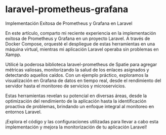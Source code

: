 # laravel-prometheus-grafana
Implementación Exitosa de Prometheus y Grafana en Laravel

En este artículo, comparto mi reciente experiencia en la implementación exitosa de Prometheus y Grafana en un proyecto Laravel. A través de Docker Compose, orquesté el despliegue de estas herramientas en una máquina virtual, mientras mi aplicación Laravel operaba sin problemas en Xampp.

Utilicé la poderosa biblioteca laravel-prometheus de Spatie para agregar métricas valiosas, monitorizando la salud de los enlaces asignados y detectando aquellos caídos. Con un ejemplo práctico, exploramos la visualización en Grafana de datos en tiempo real, desde el rendimiento del servidor hasta el monitoreo de servicios y microservicios.

Estas herramientas revelan su potencial en diversas áreas, desde la optimización del rendimiento de la aplicación hasta la identificación proactiva de problemas, brindando un enfoque integral al monitoreo en entornos Laravel.

¡Explora el código y las configuraciones utilizadas para llevar a cabo esta implementación y mejora la monitorización de tu aplicación Laravel!


